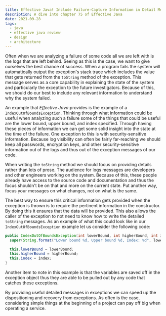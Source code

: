 ```yaml
---
title: Effective Java! Include Failure-Capture Information in Detail Messages
description: A dive into chapter 75 of Effective Java
date: 2021-09-28
tags:
  - java
  - effective java review
  - design
  - architecture
---
```


Often when we are analyzing a failure of some code all we are left with is the logs that are left behind. Seeing as this is the case, we want to give ourselves the best chance of success. When a program fails the system will automatically output the exception's stack trace which includes the value that gets returned from the `toString` method of the exception. This message serves as a core capability in explaining the state of the system and particularly the exception to the future investigators. Because of this, we should do our best to include any relevant information to understand why the system failed. 

An example that _Effective Java_ provides is the example of a `IndexOutOfBoundsException`. Thinking through what information could be useful when analyzing such a failure some of the things that could be useful are the lower bound, upper bound, and index specified. Through having these pieces of information we can get some solid insight into the state at the time of the failure. One exception to this is with security-sensitive information. Because log visibility can often be fairly far-reaching we should keep all passwords, encryption keys, and other security-sensitive information out of the logs and thus out of the exception messages of our code. 

When writing the `toString` method we should focus on providing details rather than lots of prose. The audience for logs messages are developers and other engineers working on the system. Because of this, these people already have access to the source code and documentation and thus the focus shouldn't be on that and more on the current state. Put another way, focus your messages on what changes, not on what is the same.

The best way to ensure this critical information gets provided when the exception is thrown is to require the pertinent information in the constructor. By doing this it ensures that the data will be provided. This also allows the caller of the exception to not need to know how to write the detailed `toString` messages. As an example of what this could look like in our `IndexOutOfBoundsException` example let us consider the following code:

```java
public IndexOutOfBoundsException(int lowerBound, int higherBound, int index) {
  super(String.format("Lower bound %d, Upper bound %d, Index: %d", lowerBound, higherBound, index));

  this.lowerBound = lowerBound;
  this.higherBound = higherBound;
  this.index = index;
}
```

Another item to note in this example is that the variables are saved off in the exception object thus they are able to be pulled out by any code that catches these exceptions. 

By providing useful detailed messages in exceptions we can speed up the dispositioning and recovery from exceptions. As often is the case, considering simple things at the beginning of a project can pay off big when operating a service.